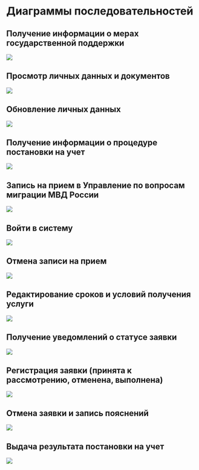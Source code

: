 # Диаграммы последовательностей

## Получение информации о мерах государственной поддержки
![](https://github.com/Chudesnik222/PIS_Project/blob/main/SequenceDiagramSource/1.png)

## Просмотр личных данных и документов
![](https://github.com/Chudesnik222/PIS_Project/blob/main/SequenceDiagramSource/2.png)

## Обновление личных данных
![](https://github.com/Chudesnik222/PIS_Project/blob/main/SequenceDiagramSource/3.png)

## Получение информации о процедуре постановки на учет
![](https://github.com/Chudesnik222/PIS_Project/blob/main/SequenceDiagramSource/4.png)

## Запись на прием в Управление по вопросам миграции МВД России
![](https://github.com/Chudesnik222/PIS_Project/blob/main/SequenceDiagramSource/5.png)

## Войти в систему
![](https://github.com/Chudesnik222/PIS_Project/blob/main/SequenceDiagramSource/6.png)

## Отмена записи на прием
![](https://github.com/Chudesnik222/PIS_Project/blob/main/SequenceDiagramSource/7.png)

## Редактирование сроков и условий получения услуги
![](https://github.com/Chudesnik222/PIS_Project/blob/main/SequenceDiagramSource/8.png)

## Получение уведомлений о статусе заявки
![](https://github.com/Chudesnik222/PIS_Project/blob/main/SequenceDiagramSource/9.png)

## Регистрация заявки (принята к рассмотрению, отменена, выполнена)
![](https://github.com/Chudesnik222/PIS_Project/blob/main/SequenceDiagramSource/10.png)

## Отмена заявки и запись пояснений
![](https://github.com/Chudesnik222/PIS_Project/blob/main/SequenceDiagramSource/11.png)

## Выдача результата постановки на учет
![](https://github.com/Chudesnik222/PIS_Project/blob/main/SequenceDiagramSource/12.png)
